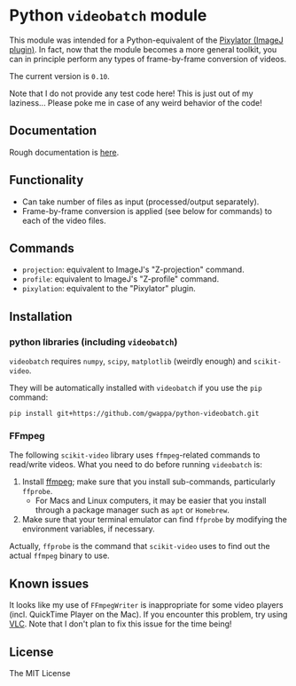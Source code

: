 # Python `videobatch` module

This module was intended for a Python-equivalent of
the [Pixylator (ImageJ plugin)](https://github.com/gwappa/Pixylator).
In fact, now that the module becomes a more general toolkit,
you can in principle perform any types of frame-by-frame conversion of videos.

The current version is `0.10`.

Note that I do not provide any test code here! This is just
out of my laziness...
Please poke me in case of any weird behavior of the code!

## Documentation

Rough documentation is [here](https://python-videobatch.readthedocs.io/en/latest/).

## Functionality

+ Can take number of files as input (processed/output separately).
+ Frame-by-frame conversion is applied (see below for commands) to
  each of the video files.

## Commands

+ `projection`: equivalent to ImageJ's "Z-projection" command.
+ `profile`:    equivalent to ImageJ's "Z-profile" command.
+ `pixylation`: equivalent to the "Pixylator" plugin.

## Installation

### python libraries (including `videobatch`)

`videobatch` requires `numpy`, `scipy`, `matplotlib` (weirdly enough)
and `scikit-video`.

They will be automatically installed with `videobatch`
if you use the `pip` command:

```
pip install git+https://github.com/gwappa/python-videobatch.git
```

### FFmpeg

The following `scikit-video` library uses `ffmpeg`-related commands
to read/write videos.
What you need to do before running `videobatch` is:

1. Install [ffmpeg](https://ffmpeg.org/); make sure that you install
sub-commands, particularly `ffprobe`.
   + For Macs and Linux computers, it may be easier that you install
     through a package manager such as `apt` or `Homebrew`.
2. Make sure that your terminal emulator can find `ffprobe`
   by modifying the environment variables, if necessary.

Actually, `ffprobe` is the command that `scikit-video` uses to 
find out the actual `ffmpeg` binary to use.


## Known issues

It looks like my use of `FFmpegWriter` is inappropriate for some
video players (incl. QuickTime Player on the Mac).
If you encounter this problem, try using [VLC](http://www.videolan.org/vlc/).
Note that I don't plan to fix this issue for the time being!

## License

The MIT License

